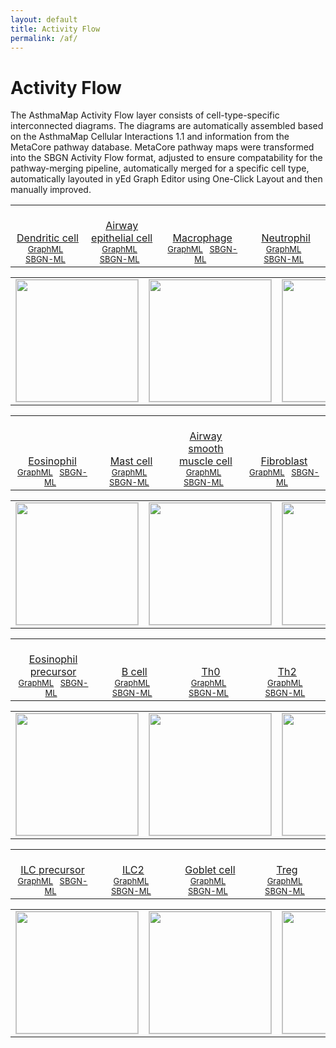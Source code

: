 ```yaml
---
layout: default
title: Activity Flow
permalink: /af/
---
```


# Activity Flow

The AsthmaMap Activity Flow layer consists of cell-type-specific interconnected diagrams. The diagrams are automatically assembled based on the AsthmaMap Cellular Interactions 1.1 and information from the MetaCore pathway database. MetaCore pathway maps were transformed into the SBGN Activity Flow format, adjusted to ensure compatability for the pathway-merging pipeline, automatically merged for a specific cell type, automatically layouted in yEd Graph Editor using One-Click Layout and then manually improved.

<!--Row #1-->
<table>
    <tr valign="bottom">
      <td style="width: 225px;" align="center"> <a href="/images/af/F001-DendriticCell.svg"><br />Dendritic cell</a> <br /> <font size="2"> 
<a href="/images/af/F001-DendriticCell.graphml">GraphML</a> &nbsp;
<a href="/images/af/F001-DendriticCell.sbgn">SBGN-ML</a> &nbsp;
</font> </td>
      <td style="width: 225px;" align="center"> <a href="/images/af/F002-AirwayEpithelialCell.svg"><br />Airway epithelial cell</a> <br /> <font size="2"> 
<a href="/images/af/F002-AirwayEpithelialCell.graphml">GraphML</a> &nbsp; 
<a href="/images/af/F002-AirwayEpithelialCell.sbgn">SBGN-ML</a> &nbsp; 
</font> </td>
      <td style="width: 225px;" align="center"> <a href="/images/af/F000-TEST.svg"><br />Macrophage</a> <br /> <font size="2"> 
<a href="/images/af/F000-TEST.graphml">GraphML</a> &nbsp;
<a href="/images/af/F000-TEST.sbgn">SBGN-ML</a> &nbsp;
</font> </td>
      <td style="width: 225px;" align="center"> <a href="/images/af/F013-Neutrophil.svg"><br />Neutrophil</a> <br /> <font size="2"> 
<a href="/images/af/F013-Neutrophil.graphml">GraphML</a> &nbsp;
<a href="/images/af/F013-Neutrophil.sbgn">SBGN-ML</a> &nbsp;
</font> </td>
    </tr>
</table>
<table>
    <tr>
      <td style="width: 225px;" align="center"><a href="/images/af/F001-DendriticCell.svg"><img src="/images/af/F001-DendriticCell-cut.png" style="border: #c6c6c6 1px solid; width: 195px;"/></a></td>
      <td style="width: 225px;" align="center"><a href="/images/af/F002-AirwayEpithelialCell.svg"><img src="/images/af/F002-AirwayEpithelialCell-cut.png" style="border: #c6c6c6 1px solid; width: 195px;"/></a></td>
      <td style="width: 225px;" align="center"><a href="/images/af/F000-TEST.svg"><img src="/images/af/F000-empty-cut.png" style="border: #c6c6c6 1px solid; width: 195px;"/></a></td>
      <td style="width: 225px;" align="center"><a href="/images/af/F013-Neutrophil.svg"><img src="/images/af/F013-Neutrophil-cut.png" style="border: #c6c6c6 1px solid; width: 195px;"/></a></td>
    </tr>
</table>

<!--Row #2-->
<table>
    <tr valign="bottom">
      <td style="width: 225px;" align="center"> <a href="/images/af/F011-Eosinophil.svg"><br />Eosinophil</a> <br /> <font size="2"> 
<a href="/images/af/F011-Eosinophil.graphml">GraphML</a> &nbsp;
<a href="/images/af/F011-Eosinophil.sbgn">SBGN-ML</a> &nbsp;
</font> </td>
      <td style="width: 225px;" align="center"> <a href="/images/af/F012-MastCell.svg"><br />Mast cell</a> <br /> <font size="2"> 
<a href="/images/af/F012-MastCell.graphml">GraphML</a> &nbsp;
<a href="/images/af/F012-MastCell.sbgn">SBGN-ML</a> &nbsp;
</font> </td>
      <td style="width: 225px;" align="center"> <a href="/images/af/F015-AirwaySmoothMuscleCell.svg"><br />Airway smooth muscle cell</a> <br /> <font size="2"> 
<a href="/images/af/F015-AirwaySmoothMuscleCell.graphml">GraphML</a> &nbsp;
<a href="/images/af/F015-AirwaySmoothMuscleCell.sbgn">SBGN-ML</a> &nbsp;
</font> </td>
      <td style="width: 225px;" align="center"> <a href="/images/af/F000-TEST.svg"><br />Fibroblast</a> <br /> <font size="2"> 
<a href="/images/af/F000-TEST.graphml">GraphML</a> &nbsp;
<a href="/images/af/F000-TEST.sbgn">SBGN-ML</a> &nbsp;
</font> </td>
    </tr>
</table>
<table>
    <tr>
      <td style="width: 225px;" align="center"><a href="/images/af/F011-Eosinophil.svg"><img src="/images/af/F011-Eosinophil-cut.png" style="border: #c6c6c6 1px solid; width: 195px;"/></a></td>
      <td style="width: 225px;" align="center"><a href="/images/af/F012-MastCell.svg"><img src="/images/af/F012-MastCell-cut.png" style="border: #c6c6c6 1px solid; width: 195px;"/></a></td>
      <td style="width: 225px;" align="center"><a href="/images/af/F015-AirwaySmoothMuscleCell.svg"><img src="/images/af/F015-AirwaySmoothMuscleCell-cut.png" style="border: #c6c6c6 1px solid; width: 195px;"/></a></td>
      <td style="width: 225px;" align="center"><a href="/images/af/F000-TEST.svg"><img src="/images/af/F000-empty-cut.png" style="border: #c6c6c6 1px solid; width: 195px;"/></a></td>
    </tr>
</table>

<!--Row #3-->
<table>
    <tr valign="bottom">
      <td style="width: 225px;" align="center"> <a href="/images/af/F010-EosinophilPrecursor.svg"><br />Eosinophil precursor</a> <br /> <font size="2"> 
<a href="/images/af/F010-EosinophilPrecursor.graphml">GraphML</a> &nbsp;
<a href="/images/af/F010-EosinophilPrecursor.sbgn">SBGN-ML</a> &nbsp;
</font> </td>
      <td style="width: 225px;" align="center"> <a href="/images/af/F008-BCell.svg"><br />B cell</a> <br /> <font size="2"> 
<a href="/images/af/F008-BCell.graphml">GraphML</a> &nbsp; 
<a href="/images/af/F008-BCell.sbgn">SBGN-ML</a> &nbsp; 
</font> </td>
      <td style="width: 225px;" align="center"> <a href="/images/af/F000-TEST.svg"><br />Th0</a> <br /> <font size="2"> 
<a href="/images/af/F000-TEST.graphml">GraphML</a> &nbsp;
<a href="/images/af/F000-TEST.sbgn">SBGN-ML</a> &nbsp;
</font> </td>
      <td style="width: 225px;" align="center"> <a href="/images/af/F004-Th2.svg"><br />Th2</a> <br /> <font size="2"> 
<a href="/images/af/F004-Th2.graphml">GraphML</a> &nbsp;
<a href="/images/af/F004-Th2.sbgn">SBGN-ML</a> &nbsp;
</font> </td>
    </tr>
</table>
<table>
    <tr>
      <td style="width: 225px;" align="center"><a href="/images/af/F010-EosinophilPrecursor.svg"><img src="/images/af/F010-EosinophilPrecursor-cut.png" style="border: #c6c6c6 1px solid; width: 195px;"/></a></td>
      <td style="width: 225px;" align="center"><a href="/images/af/F008-BCell.svg"><img src="/images/af/F008-BCell-cut.png" style="border: #c6c6c6 1px solid; width: 195px;"/></a></td>
      <td style="width: 225px;" align="center"><a href="/images/af/F000-TEST.svg"><img src="/images/af/F000-empty-cut.png" style="border: #c6c6c6 1px solid; width: 195px;"/></a></td>
      <td style="width: 225px;" align="center"><a href="/images/af/F004-Th2.svg"><img src="/images/af/F004-Th2-cut.png" style="border: #c6c6c6 1px solid; width: 195px;"/></a></td>
    </tr>
</table>


<!--Row #4-->
<table>
    <tr valign="bottom">
      <td style="width: 225px;" align="center"> <a href="/images/af/F000-TEST.svg"><br />ILC precursor</a> <br /> <font size="2"> 
<a href="/images/af/F000-TEST.graphml">GraphML</a> &nbsp;
<a href="/images/af/F000-TEST.sbgn">SBGN-ML</a> &nbsp;
</font> </td>
      <td style="width: 225px;" align="center"> <a href="/images/af/F007-ILC2.svg"><br />ILC2</a> <br /> <font size="2"> 
<a href="/images/af/F007-ILC2.graphml">GraphML</a> &nbsp; 
<a href="/images/af/F007-ILC2.sbgn">SBGN-ML</a> &nbsp; 
</font> </td>
      <td style="width: 225px;" align="center"> <a href="/images/af/F000-TEST.svg"><br />Goblet cell</a> <br /> <font size="2"> 
<a href="/images/af/F000-TEST.graphml">GraphML</a> &nbsp;
<a href="/images/af/F000-TEST.sbgn">SBGN-ML</a> &nbsp;
</font> </td>
      <td style="width: 225px;" align="center"> <a href="/images/af/F005-Treg.svg"><br />Treg</a> <br /> <font size="2"> 
<a href="/images/af/F005-Treg.graphml">GraphML</a> &nbsp;
<a href="/images/af/F005-Treg.sbgn">SBGN-ML</a> &nbsp;
</font> </td>
    </tr>
</table>
<table>
    <tr>
      <td style="width: 225px;" align="center"><a href="/images/af/F000-TEST.svg"><img src="/images/af/F000-empty-cut.png" style="border: #c6c6c6 1px solid; width: 195px;"/></a></td>
      <td style="width: 225px;" align="center"><a href="/images/af/F007-ILC2.svg"><img src="/images/af/F007-ILC2-cut.png" style="border: #c6c6c6 1px solid; width: 195px;"/></a></td>
      <td style="width: 225px;" align="center"><a href="/images/af/F000-TEST.svg"><img src="/images/af/F000-empty-cut.png" style="border: #c6c6c6 1px solid; width: 195px;"/></a></td>
      <td style="width: 225px;" align="center"><a href="/images/af/F005-Treg.svg"><img src="/images/af/F005-Treg-cut.png" style="border: #c6c6c6 1px solid; width: 195px;"/></a></td>
    </tr>
</table>

